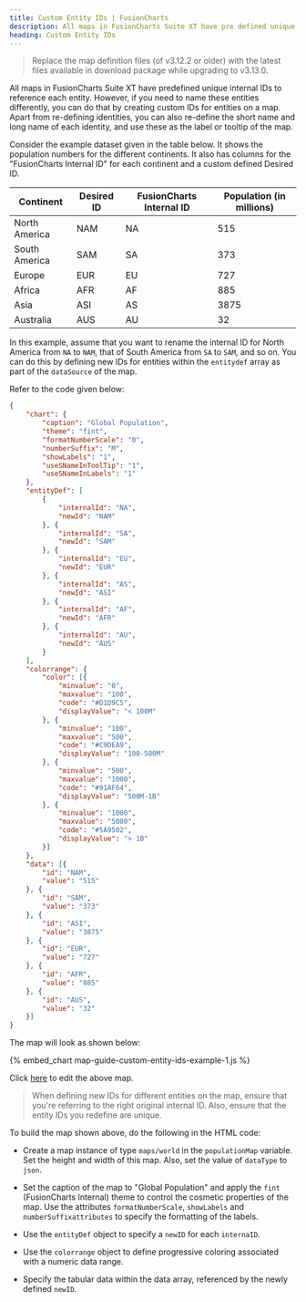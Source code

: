 ```yaml
---
title: Custom Entity IDs | FusionCharts
description: All maps in FusionCharts Suite XT have pre defined unique internal IDs to reference each entity
heading: Custom Entity IDs
---
```


> Replace the map definition files (of v3.12.2 or older) with the latest files available in download package while upgrading to v3.13.0.

All maps in FusionCharts Suite XT have predefined unique internal IDs to reference each entity. However, if you need to name these entities differently, you can do that by creating custom IDs for entities on a map. Apart from re-defining identities, you can also re-define the short name and long name of each identity, and use these as the label or tooltip of the map.

Consider the example dataset given in the table below. It shows the population numbers for the different continents. It also has columns for the "FusionCharts Internal ID" for each continent and a custom defined Desired ID.

Continent|Desired ID|FusionCharts Internal ID|Population (in millions)|
-|-|-|-
North America|NAM|NA|515|
South America|SAM|SA|373|
Europe|EUR|EU|727|
Africa|AFR|AF|885|
Asia|ASI|AS|3875|
Australia|AUS|AU|32|

In this example, assume that you want to rename the internal ID for North America from `NA` to `NAM`, that of South America from `SA` to `SAM`, and so on. You can do this by defining new IDs for entities within the `entitydef` array as part of the `dataSource` of the map.

Refer to the code given below:

```json
{
    "chart": {
        "caption": "Global Population",
        "theme": "fint",
        "formatNumberScale": "0",
        "numberSuffix": "M",
        "showLabels": "1",
        "useSNameInToolTip": "1",
        "useSNameInLabels": "1"
    },
    "entityDef": [
        {
            "internalId": "NA",
            "newId": "NAM"
        }, {
            "internalId": "SA",
            "newId": "SAM"
        }, {
            "internalId": "EU",
            "newId": "EUR"
        }, {
            "internalId": "AS",
            "newId": "ASI"
        }, {
            "internalId": "AF",
            "newId": "AFR"
        }, {
            "internalId": "AU",
            "newId": "AUS"
        }
    ],
    "colorrange": {
        "color": [{
            "minvalue": "0",
            "maxvalue": "100",
            "code": "#D1D9C5",
            "displayValue": "< 100M"
        }, {
            "minvalue": "100",
            "maxvalue": "500",
            "code": "#C9DEA9",
            "displayValue": "100-500M"
        }, {
            "minvalue": "500",
            "maxvalue": "1000",
            "code": "#91AF64",
            "displayValue": "500M-1B"
        }, {
            "minvalue": "1000",
            "maxvalue": "5000",
            "code": "#5A9502",
            "displayValue": "> 1B"
        }]
    },
    "data": [{
        "id": "NAM",
        "value": "515"
    }, {
        "id": "SAM",
        "value": "373"
    }, {
        "id": "ASI",
        "value": "3875"
    }, {
        "id": "EUR",
        "value": "727"
    }, {
        "id": "AFR",
        "value": "885"
    }, {
        "id": "AUS",
        "value": "32"
    }]
}
```

The map will look as shown below:

{% embed_chart map-guide-custom-entity-ids-example-1.js %}

Click [here](http://jsfiddle.net/fusioncharts/9vqsaec4/ "@@open-newtab") to edit the above map.

> When defining new IDs for different entities on the map, ensure that you're referring to the right original internal ID. Also, ensure that the entity IDs you redefine are unique.

To build the map shown above, do the following in the HTML code:

* Create a map instance of type `maps/world` in the `populationMap` variable. Set the height and width of this map. Also, set the value of `dataType` to `json`.

* Set the caption of the map to "Global Population" and apply the `fint` (FusionCharts Internal) theme to control the cosmetic properties of the map. Use the attributes `formatNumberScale`, `showLabels` and `numberSuffixattributes` to specify the formatting of the labels.

* Use the `entityDef` object to specify a `newID` for each `internaID`.

* Use the `colorrange` object to define progressive coloring associated with a numeric data range.

* Specify the tabular data within the data array, referenced by the newly defined `newID`.